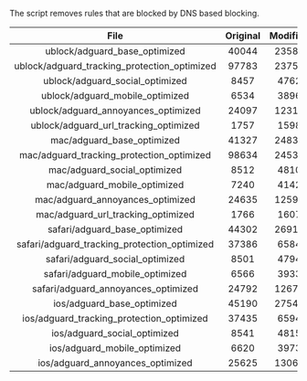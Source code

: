 The script removes rules that are blocked by DNS based blocking.


| File | Original | Modified |
|:----:|:-----:|:-----:|
| ublock/adguard_base_optimized | 40044 | 23583 |
| ublock/adguard_tracking_protection_optimized | 97783 | 23753 |
| ublock/adguard_social_optimized | 8457 | 4762 |
| ublock/adguard_mobile_optimized | 6534 | 3896 |
| ublock/adguard_annoyances_optimized | 24097 | 12311 |
| ublock/adguard_url_tracking_optimized | 1757 | 1598 |
| mac/adguard_base_optimized | 41327 | 24833 |
| mac/adguard_tracking_protection_optimized | 98634 | 24531 |
| mac/adguard_social_optimized | 8512 | 4810 |
| mac/adguard_mobile_optimized | 7240 | 4142 |
| mac/adguard_annoyances_optimized | 24635 | 12598 |
| mac/adguard_url_tracking_optimized | 1766 | 1607 |
| safari/adguard_base_optimized | 44302 | 26919 |
| safari/adguard_tracking_protection_optimized | 37386 | 6584 |
| safari/adguard_social_optimized | 8501 | 4794 |
| safari/adguard_mobile_optimized | 6566 | 3933 |
| safari/adguard_annoyances_optimized | 24792 | 12678 |
| ios/adguard_base_optimized | 45190 | 27541 |
| ios/adguard_tracking_protection_optimized | 37435 | 6594 |
| ios/adguard_social_optimized | 8541 | 4815 |
| ios/adguard_mobile_optimized | 6620 | 3973 |
| ios/adguard_annoyances_optimized | 25625 | 13064 |